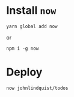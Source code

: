 # Install `now`

```
yarn global add now
```

or
```
npm i -g now
```

# Deploy
```
now johnlindquist/todos
```
